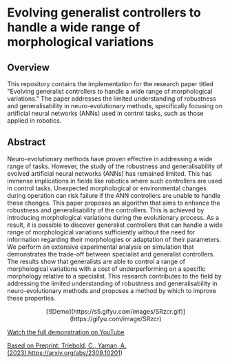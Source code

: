 # Evolving generalist controllers to handle a wide range of morphological variations

## Overview

This repository contains the implementation for the research paper titled "Evolving generalist controllers to handle a wide range of morphological variations." The paper addresses the limited understanding of robustness and generalisability in neuro-evolutionary methods, specifically focusing on artificial neural networks (ANNs) used in control tasks, such as those applied in robotics.

## Abstract

Neuro-evolutionary methods have proven effective in addressing a wide range of tasks. However, the study of the robustness and generalisability of evolved artificial neural networks (ANNs) has remained limited. This has immense implications in fields like robotics where such controllers are used in control tasks. Unexpected morphological or environmental changes during operation can risk failure if the ANN controllers are unable to handle these changes. This paper proposes an algorithm that aims to enhance the robustness and generalisability of the controllers. This is achieved by introducing morphological variations during the evolutionary process. As a result, it is possible to discover generalist controllers that can handle a wide range of morphological variations sufficiently without the need for information regarding their morphologies or adaptation of their parameters. We perform an extensive experimental analysis on simulation that demonstrates the trade-off between specialist and generalist controllers. The results show that generalists are able to control a range of morphological variations with a cost of underperforming on a specific morphology relative to a specialist. This research contributes to the field by addressing the limited understanding of robustness and generalisability in neuro-evolutionary methods and proposes a method by which to improve these properties.

<p align="center">
[![Demo](https://s5.gifyu.com/images/SRzcr.gif)](https://gifyu.com/image/SRzcr)

[Watch the full demonstration on YouTube](https://www.youtube.com/watch?v=eew4X5gBvLQ&t=13s&ab_channel=WorkingMango)
</p>

[Based on Preprint: Triebold, C., Yaman, A. (2023).](https://arxiv.org/abs/2309.10201)https://arxiv.org/abs/2309.10201)
